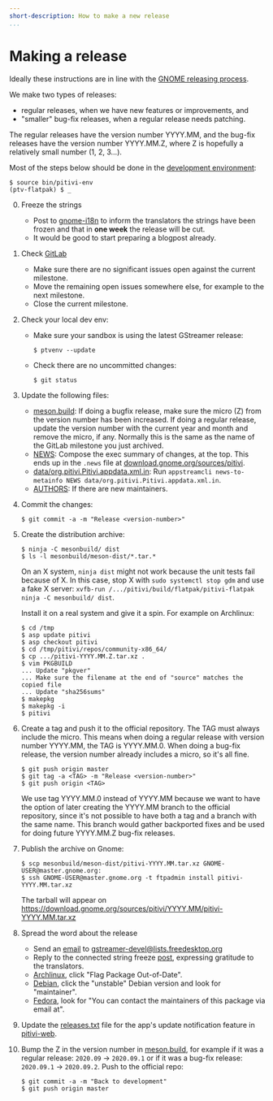 ```yaml
---
short-description: How to make a new release
...
```


# Making a release

Ideally these instructions are in line with the [GNOME releasing
process](https://live.gnome.org/MaintainersCorner/Releasing).

We make two types of releases:
- regular releases, when we have new features or improvements, and
- "smaller" bug-fix releases, when a regular release needs patching.

The regular releases have the version number YYYY.MM, and the bug-fix releases
have the version number YYYY.MM.Z, where Z is hopefully a relatively small
number (1, 2, 3...).

Most of the steps below should be done in the [development
environment](HACKING.md):

```
$ source bin/pitivi-env
(ptv-flatpak) $ _
```

0. Freeze the strings
    * Post to [gnome-i18n](https://discourse.gnome.org/tag/i18n)
    to inform the translators the strings have been frozen and that
    in **one week** the release will be cut.
    * It would be good to start preparing a blogpost already.

1. Check [GitLab](https://gitlab.gnome.org/GNOME/pitivi/-/milestones)
    * Make sure there are no significant issues open against the current milestone.
    * Move the remaining open issues somewhere else, for example to the next milestone.
    * Close the current milestone.

2. Check your local dev env:
    * Make sure your sandbox is using the latest GStreamer release:
      ```
      $ ptvenv --update
      ```

    * Check there are no uncommitted changes:
      ```
      $ git status
      ```

3. Update the following files:
    * [meson.build](https://gitlab.gnome.org/GNOME/pitivi/blob/master/meson.build):
If doing a bugfix release, make sure the micro (Z) from the version number has
been increased. If doing a regular release, update the version number with the
current year and month and remove the micro, if any. Normally this is the
same as the name of the GitLab milestone you just archived.
     * [NEWS](https://gitlab.gnome.org/GNOME/pitivi/blob/master/NEWS):
Compose the exec summary of changes, at the top. This ends up in the `.news`
file at [download.gnome.org/sources/pitivi](https://download.gnome.org/sources/pitivi/).
     * [data/org.pitivi.Pitivi.appdata.xml.in](https://gitlab.gnome.org/GNOME/pitivi/blob/master/data/org.pitivi.Pitivi.appdata.xml.in):
Run `appstreamcli news-to-metainfo NEWS data/org.pitivi.Pitivi.appdata.xml.in`.
     * [AUTHORS](https://gitlab.gnome.org/GNOME/pitivi/blob/master/AUTHORS):
If there are new maintainers.

4. Commit the changes:
   ```
   $ git commit -a -m "Release <version-number>"
   ```

5. Create the distribution archive:
   ```
   $ ninja -C mesonbuild/ dist
   $ ls -l mesonbuild/meson-dist/*.tar.*
   ```
   On an X system, `ninja dist` might not work because the unit tests fail
   because of X. In this case, stop X with `sudo systemctl stop gdm` and use a
   fake X server: `xvfb-run /.../pitivi/build/flatpak/pitivi-flatpak ninja -C mesonbuild/ dist`.

   Install it on a real system and give it a spin. For example on Archlinux:
   ```
   $ cd /tmp
   $ asp update pitivi
   $ asp checkout pitivi
   $ cd /tmp/pitivi/repos/community-x86_64/
   $ cp .../pitivi-YYYY.MM.Z.tar.xz .
   $ vim PKGBUILD
   ... Update "pkgver"
   ... Make sure the filename at the end of "source" matches the copied file
   ... Update "sha256sums"
   $ makepkg
   $ makepkg -i
   $ pitivi
   ```

6. Create a tag and push it to the official repository. The TAG must always include the micro. This means when doing a regular release with version number YYYY.MM, the TAG is YYYY.MM.0. When doing a bug-fix release, the version number already includes a micro, so it's all fine.
   ```
   $ git push origin master
   $ git tag -a <TAG> -m "Release <version-number>"
   $ git push origin <TAG>
   ```
   We use tag YYYY.MM.0 instead of YYYY.MM because we want to have the option of
   later creating the YYYY.MM branch to the official repository, since it's not
   possible to have both a tag and a branch with the same name. This branch
   would gather backported fixes and be used for doing future YYYY.MM.Z bug-fix
   releases.

7. Publish the archive on Gnome:
   ```
   $ scp mesonbuild/meson-dist/pitivi-YYYY.MM.tar.xz GNOME-USER@master.gnome.org:
   $ ssh GNOME-USER@master.gnome.org -t ftpadmin install pitivi-YYYY.MM.tar.xz
   ```
   The tarball will appear on
   https://download.gnome.org/sources/pitivi/YYYY.MM/pitivi-YYYY.MM.tar.xz

8. Spread the word about the release
    * Send an [email](https://lists.freedesktop.org/archives/gstreamer-devel/2017-September/065566.html) to gstreamer-devel@lists.freedesktop.org
    * Reply to the connected string freeze [post](https://discourse.gnome.org/tag/i18n), expressing gratitude to the translators.
    * [Archlinux](https://www.archlinux.org/packages/community/x86_64/pitivi/), click "Flag Package Out-of-Date".
    * [Debian](https://packages.debian.org/pitivi), click the "unstable" Debian version and look for "maintainer".
    * [Fedora](https://packages.fedoraproject.org/pkgs/pitivi/pitivi/), look for "You can contact the maintainers of this package via email at".

9. Update the [releases.txt](https://www.pitivi.org/releases.txt) file for the
   app's update notification feature in
   [pitivi-web](https://gitlab.gnome.org/Infrastructure/pitivi-web/-/blob/master/static/releases.txt).

10. Bump the Z in the version number in
    [meson.build](https://gitlab.gnome.org/GNOME/pitivi/blob/master/meson.build),
    for example if it was a regular release: `2020.09` -> `2020.09.1` or if it was a
    bug-fix release: `2020.09.1` -> `2020.09.2`.
    Push to the official repo:
    ```
    $ git commit -a -m "Back to development"
    $ git push origin master
    ```
